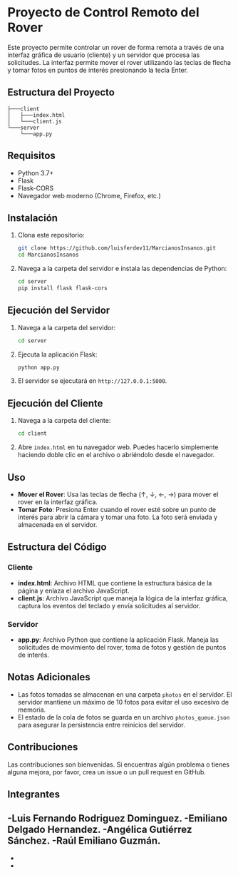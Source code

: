 # Proyecto de Control Remoto del Rover

Este proyecto permite controlar un rover de forma remota a través de una interfaz gráfica de usuario (cliente) y un servidor que procesa las solicitudes. La interfaz permite mover el rover utilizando las teclas de flecha y tomar fotos en puntos de interés presionando la tecla Enter.

## Estructura del Proyecto

```
├───client
│   ├───index.html
│   └───client.js
└───server
    └───app.py
```

## Requisitos

- Python 3.7+
- Flask
- Flask-CORS
- Navegador web moderno (Chrome, Firefox, etc.)

## Instalación

1. Clona este repositorio:

    ```bash
    git clone https://github.com/luisferdev11/MarcianosInsanos.git
    cd MarcianosInsanos
    ```

2. Navega a la carpeta del servidor e instala las dependencias de Python:

    ```bash
    cd server
    pip install flask flask-cors
    ```

## Ejecución del Servidor

1. Navega a la carpeta del servidor:

    ```bash
    cd server
    ```

2. Ejecuta la aplicación Flask:

    ```bash
    python app.py
    ```

3. El servidor se ejecutará en `http://127.0.0.1:5000`.

## Ejecución del Cliente

1. Navega a la carpeta del cliente:

    ```bash
    cd client
    ```

2. Abre `index.html` en tu navegador web. Puedes hacerlo simplemente haciendo doble clic en el archivo o abriéndolo desde el navegador.

## Uso

- **Mover el Rover**: Usa las teclas de flecha (↑, ↓, ←, →) para mover el rover en la interfaz gráfica.
- **Tomar Foto**: Presiona Enter cuando el rover esté sobre un punto de interés para abrir la cámara y tomar una foto. La foto será enviada y almacenada en el servidor.

## Estructura del Código

### Cliente

- **index.html**: Archivo HTML que contiene la estructura básica de la página y enlaza el archivo JavaScript.
- **client.js**: Archivo JavaScript que maneja la lógica de la interfaz gráfica, captura los eventos del teclado y envía solicitudes al servidor.

### Servidor

- **app.py**: Archivo Python que contiene la aplicación Flask. Maneja las solicitudes de movimiento del rover, toma de fotos y gestión de puntos de interés.

## Notas Adicionales

- Las fotos tomadas se almacenan en una carpeta `photos` en el servidor. El servidor mantiene un máximo de 10 fotos para evitar el uso excesivo de memoria.
- El estado de la cola de fotos se guarda en un archivo `photos_queue.json` para asegurar la persistencia entre reinicios del servidor.

## Contribuciones

Las contribuciones son bienvenidas. Si encuentras algún problema o tienes alguna mejora, por favor, crea un issue o un pull request en GitHub.

## Integrantes
-Luis Fernando Rodriguez Dominguez.
-Emiliano Delgado Hernandez.
-Angélica Gutiérrez Sánchez.
-Raúl Emiliano Guzmán.
-
-
-
